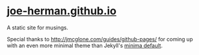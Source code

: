 # [joe-herman.github.io](https://joe-herman.github.io)

A static site for musings.

Special thanks to http://jmcglone.com/guides/github-pages/ for coming up with an even more minimal theme than Jekyll's [minima default](https://github.com/jekyll/minima).
